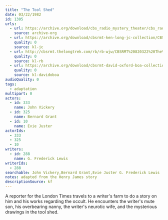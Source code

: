 ```yaml
---
title: "The Tool Shed"
date: 03/22/1982
id: 1305
urls: 
  - url: https://archive.org/download/cbs_radio_mystery_theater/cbs_radio_mystery_theater-1301-1350.zip/cbs_radio_mystery_theater-1301-1350%2Fcbsrmt_1305_tool_shed.mp3
    source: archive-org
  - url: https://archive.org/download/cbsrmt-ken-long-jc-collection/CBSRMT - 820322 1305 The Tool Shed-vbr wip_jc.mp3
    quality: 0
    source: kl-jc
  - url: http://cbsrmt.thelongtrek.com/rb/rb-wjw/CBSRMT%20820322%20The%20Tool%20Shed_wjw.mp3
    quality: 0
    source: kl-rb
  - url: https://archive.org/download/cbsrmt-david-oxford-boa-collection/CBSRMT-820322-1305-The-Tool-Shed-(128-44)_KQV-{BoA}.mp3
    quality: 0
    source: kl-davidoboa
audioQuality: 0
tags: 
  - adaptation
multipart: 0
actors:  
  - id: 333
    name: John Vickery  
  - id: 325
    name: Bernard Grant  
  - id: 10
    name: Evie Juster
actorIds:  
  - 333  
  - 325  
  - 10
writers:  
  - id: 288
    name: G. Frederick Lewis
writerIds:  
  - 288
searchable: John Vickery,Bernard Grant,Evie Juster G. Frederick Lewis
notes: adapted from the Henry James story
descriptionSource: kf
---
```

A reporter for the London Times travels to a writer's farm to do a story on him and his works regarding the occult. He encounters the writer's mute son, his overbearing nanny, the writer's neurotic wife, and the mysterious drawings in the tool shed.